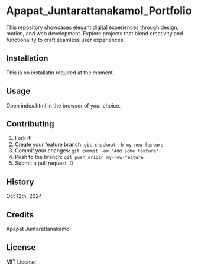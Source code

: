# Apapat_Juntarattanakamol_Portfolio
This repository showcases elegant digital experiences through design, motion, and web development. Explore projects that blend creativity and functionality to craft seamless user experiences.


## Installation
This is no installatin required at the moment.

## Usage
Open index.html in the browser of your choice.

## Contributing
1. Fork it!
2. Create your feature branch: `git checkout -b my-new-feature`
3. Commit your changes: `git commit -am 'Add some feature'`
4. Push to the branch: `git push origin my-new-feature`
5. Submit a pull request :D

## History
Oct 12th, 2024

## Credits
Apapat Juntarattanakamol

## License
MIT License